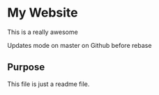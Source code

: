 # My Website

This is a really awesome

Updates mode on master on Github before rebase

## Purpose

This file is just a readme file.
